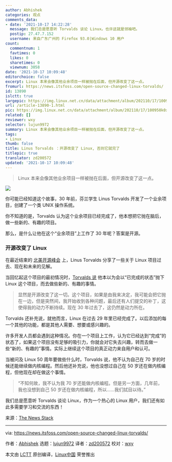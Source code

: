 ```yaml
---
author: Abhishek
categories: 观点
comments_data:
- date: '2021-10-17 14:22:28'
  message: 我们总是愿意听 Torvalds 谈论 Linux。也许这就是领袖吧。
  postip: 27.47.7.152
  username: 来自广东广州的 Firefox 93.0|Windows 10 用户
count:
  commentnum: 1
  favtimes: 0
  likes: 0
  sharetimes: 0
  viewnum: 3058
date: '2021-10-17 10:09:48'
editorchoice: false
excerpt: Linux 本来会像其他业余项目一样被抛在后面，但开源改变了这一点。
fromurl: https://news.itsfoss.com/open-source-changed-linux-torvalds/
id: 13890
islctt: true
largepic: https://img.linux.net.cn/data/attachment/album/202110/17/100950k0x7hlv679g40xt6.png
url: /article-13890-1.html
pic: https://img.linux.net.cn/data/attachment/album/202110/17/100950k0x7hlv679g40xt6.png.thumb.jpg
related: []
reviewer: wxy
selector: lujun9972
summary: Linux 本来会像其他业余项目一样被抛在后面，但开源改变了这一点。
tags:
- Linux
thumb: false
title: Linus Torvalds ：开源改变了 Linux, 否则它就完了
titlepic: true
translator: zd200572
updated: '2021-10-17 10:09:48'
---
```



> 
> Linux 本来会像其他业余项目一样被抛在后面，但开源改变了这一点。
> 
> 
> 


![](https://img.linux.net.cn/data/attachment/album/202110/17/100950k0x7hlv679g40xt6.png)


你可能已经知道这个故事，30 年前，芬兰学生 Linus Torvalds 开发了一个业余项目，创建了一个类 UNIX 操作系统。


你不知道的是，Torvalds 认为这个业余项目已经完成了，他本想把它抛在脑后，做一些新的、有趣的项目。


那么，是什么让他在这个“业余项目”上工作了 30 年呢？答案是开源。


### 开源改变了 Linux


在最近结束的 [北美开源峰会](https://events.linuxfoundation.org/open-source-summit-north-america/) 上，Linus Torvalds 分享了一些关于 Linux 项目过去、现在和未来的见解。


当回忆起这个项目的最初情况时，[Torvalds 说](https://thenewstack.io/linus-torvalds-on-community-rust-and-linuxs-longevity/) 他本以为会以“已完成的状态”抛下 Linux 这个项目，而去做些新的、有趣的事情。



> 
> 显然是开源改变了这一切。这个项目，如果是由我来决定，我可能会把它抛在一边，但是突然间，我开始收到各种问题，最后还有人们提交的补丁，这使得我的动力不断持续。现在 30 年过去了，这仍然是动力所在。
> 
> 
> 


Torvalds 还补充说，就他而言，Linux 在过去 29 年里已经完成了。以后添加的每一个其他的功能，都是其他人需要、想要或感兴趣的。


许多开发人员都会遇到这种情况。你在一个项目上工作，认为它已经达到“完成”的状态了，如果这个项目没有足够的吸引力，你就会对它失去兴趣，转而去做一些“新的、有趣的”事情。实际上继续这个项目的真正动力来自用户和认可。


当被问及 Linux 50 周年要做些什么时，Torvalds 说，他不认为自己在 70 岁的时候还能继续做内核编程。然后他还补充说，他也没想过自己在 50 岁还在做内核编程，但他现在却在做这个事情。



> 
> “不知何故，我不认为我 70 岁还能做内核编程。但是另一方面，几年前，我也没想到自己 50 岁还在做内核编程，所以……我们拭目以待。”
> 
> 
> 


我们总是愿意听 Torvalds 谈论 Linux，作为一个热心的 Linux 用户，我们还有如此多需要学习和交流的东西！


来源：[The News Stack](https://thenewstack.io/linus-torvalds-on-community-rust-and-linuxs-longevity/)




---


via: <https://news.itsfoss.com/open-source-changed-linux-torvalds/>


作者：[Abhishek](https://news.itsfoss.com/author/root/) 选题：[lujun9972](https://github.com/lujun9972) 译者：[zd200572](https://github.com/zd200572) 校对：[wxy](https://github.com/wxy)


本文由 [LCTT](https://github.com/LCTT/TranslateProject) 原创编译，[Linux中国](https://linux.cn/) 荣誉推出